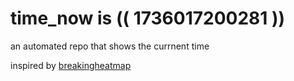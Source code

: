 # time_now is (( 1736017200281 ))

an automated repo that shows the currnent time

inspired by [breakingheatmap](https://github.com/breakingheatmap/breakingheatmap)